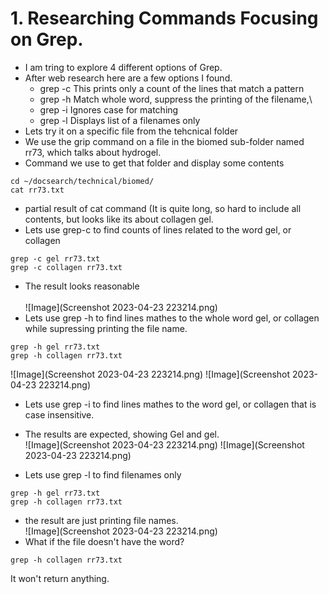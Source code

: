 # 1. Researching Commands Focusing on Grep. <br />
- I am tring to explore 4 different options of Grep. <br />  
- After web research here are a few options I found.
  - grep -c This prints only a count of the lines that match a pattern
  - grep -h Match whole word, suppress the printing of the filename,\
  - grep -i Ignores case for matching
  - grep -l Displays list of a filenames only
- Lets try it on a specific file from the tehcnical folder
- We use the grip command on a file in the biomed sub-folder named rr73, which talks about hydrogel.
- Command we use to get that folder and display some contents
```
cd ~/docsearch/technical/biomed/
cat rr73.txt
```
-  partial result of cat command (It is quite long, so hard to include all contents, but looks like its about collagen gel.
-  Lets use grep-c to find counts of lines related to the word gel, or collagen
```
grep -c gel rr73.txt
grep -c collagen rr73.txt
```
 - The result looks reasonable <br />  
 ![Image](Screenshot 2023-04-23 223214.png)
-  Lets use grep -h to find lines mathes to the whole word gel, or collagen while supressing printing the file name.
 
```
grep -h gel rr73.txt
grep -h collagen rr73.txt
```
![Image](Screenshot 2023-04-23 223214.png)
![Image](Screenshot 2023-04-23 223214.png)

-  Lets use grep -i to find lines mathes to the word gel, or collagen that is case insensitive.
-  The results are expected, showing Gel and gel.<br /> 
![Image](Screenshot 2023-04-23 223214.png)
![Image](Screenshot 2023-04-23 223214.png)

-  Lets use grep -l to find filenames only
```
grep -h gel rr73.txt
grep -h collagen rr73.txt
```
- the result are just printing file names.<br /> 
![Image](Screenshot 2023-04-23 223214.png)
- What if the file doesn't have the word?
```
grep -h collagen rr73.txt
```
It won't return anything. <br /> 


